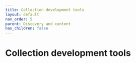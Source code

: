 ```yaml
---
title: Collection development tools
layout: default
nav_order: 5
parent: Discovery and content
has_children: false
---
```


# Collection development tools
